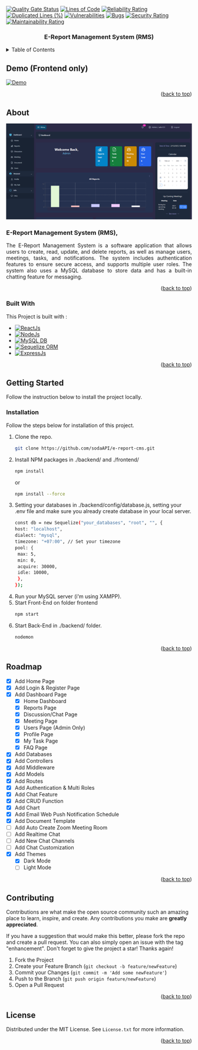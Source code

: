 <a name="readme-top"></a>
[![Quality Gate Status](https://sonarcloud.io/api/project_badges/measure?project=sodaAPI_e-report-rms&metric=alert_status)](https://sonarcloud.io/summary/new_code?id=sodaAPI_e-report-rms)
[![Lines of Code](https://sonarcloud.io/api/project_badges/measure?project=sodaAPI_e-report-rms&metric=ncloc)](https://sonarcloud.io/summary/new_code?id=sodaAPI_e-report-rms)
[![Reliability Rating](https://sonarcloud.io/api/project_badges/measure?project=sodaAPI_e-report-rms&metric=reliability_rating)](https://sonarcloud.io/summary/new_code?id=sodaAPI_e-report-rms)
[![Duplicated Lines (%)](https://sonarcloud.io/api/project_badges/measure?project=sodaAPI_e-report-rms&metric=duplicated_lines_density)](https://sonarcloud.io/summary/new_code?id=sodaAPI_e-report-rms)
[![Vulnerabilities](https://sonarcloud.io/api/project_badges/measure?project=sodaAPI_e-report-rms&metric=vulnerabilities)](https://sonarcloud.io/summary/new_code?id=sodaAPI_e-report-rms)
[![Bugs](https://sonarcloud.io/api/project_badges/measure?project=sodaAPI_e-report-rms&metric=bugs)](https://sonarcloud.io/summary/new_code?id=sodaAPI_e-report-rms)
[![Security Rating](https://sonarcloud.io/api/project_badges/measure?project=sodaAPI_e-report-rms&metric=security_rating)](https://sonarcloud.io/summary/new_code?id=sodaAPI_e-report-rms)
[![Maintainability Rating](https://sonarcloud.io/api/project_badges/measure?project=sodaAPI_e-report-rms&metric=sqale_rating)](https://sonarcloud.io/summary/new_code?id=sodaAPI_e-report-rms)

  <h3 align="center">E-Report Management System (RMS)</h3>

<!-- TABLE OF CONTENTS -->
<details>
  <summary>Table of Contents</summary>
  <ol>
    <li>
      <a href="#about-the-project">About The Project</a>
      <ul>
        <li><a href="#built-with">Built With</a></li>
      </ul>
    </li>
    <li>
      <a href="#getting-started">Getting Started</a>
      <ul>
        <li><a href="#installation">Installation</a></li>
      </ul>
    </li>
    <li><a href="#roadmap">Roadmap</a></li>
    <li><a href="#contributing">Contributing</a></li>
    <li><a href="#license">License</a></li>
  </ol>
</details>

<!-- DEMO -->
## Demo (Frontend only)

[![Demo][Demo]][Demo-url]


<p align="right">(<a href="#readme-top">back to top</a>)</p>

<!-- ABOUT THE PROJECT -->
## About

![Project Screen Shot][example-screenshot]

<div>
<h3>E-Report Management System (RMS),</h3>
<p align="justify">The E-Report Management System is a software application that allows users to create, read, update, and delete reports, as well as manage users, meetings, tasks, and notifications. The system includes authentication features to ensure secure access, and supports multiple user roles. The system also uses a MySQL database to store data and has a built-in chatting feature for messaging.</p>
</div>

<p align="right">(<a href="#readme-top">back to top</a>)</p>

### Built With

This Project is built with :

* [![ReactJs][React.js]][React-url]
* [![NodeJs][Node.js]][Nodejs-url]
* [![MySQL DB][MySQL]][MySQL-url]
* [![Sequelize ORM][Sequelize]][Sequelize-url]
* [![ExpressJs][Expressjs]][Express-url]

<p align="right">(<a href="#readme-top">back to top</a>)</p>

<!-- GETTING STARTED -->
## Getting Started

Follow the instruction below to install the project locally.

### Installation

Follow the steps below for installation of this project.

1. Clone the repo.
   ```sh
   git clone https://github.com/sodaAPI/e-report-cms.git
   ```
2. Install NPM packages in ./backend/ and ./frontend/
   ```sh
   npm install
   ```
   or
   ```sh
   npm install --force
   ```
3. Setting your databases in ./backend/config/database.js, setting your .env file and make sure you already create database in your local server.
   ```sh
   const db = new Sequelize("your_databases", "root", "", {
   host: "localhost",
   dialect: "mysql",
   timezone: "+07:00", // Set your timezone
   pool: {
    max: 5,
    min: 0,
    acquire: 30000,
    idle: 10000,
    },
   });
   ```
4. Run your MySQL server (i'm using XAMPP).
5. Start Front-End on folder frontend
   ```js
   npm start
   ```
6. Start Back-End in ./backend/ folder.
   ```js
   nodemon
   ```
   
<p align="right">(<a href="#readme-top">back to top</a>)</p>

<!-- ROADMAP -->
## Roadmap

- [x] Add Home Page
- [x] Add Login & Register Page
- [x] Add Dashboard Page
    - [x] Home Dashboard
    - [x] Reports Page
    - [x] Discussion/Chat Page
    - [x] Meeting Page
    - [x] Users Page (Admin Only)
    - [x] Profile Page
    - [x] My Task Page
    - [x] FAQ Page
- [x] Add Databases
- [x] Add Controllers
- [x] Add Middleware
- [x] Add Models
- [x] Add Routes
- [x] Add Authentication & Multi Roles
- [x] Add Chat Feature
- [x] Add CRUD Function
- [x] Add Chart
- [x] Add Email Web Push Notification Schedule
- [x] Add Document Template 
- [ ] Add Auto Create Zoom Meeting Room
- [ ] Add Realtime Chat
- [ ] Add New Chat Channels
- [ ] Add Chat Customization
- [x] Add Themes
    - [x] Dark Mode
    - [ ] Light Mode

<p align="right">(<a href="#readme-top">back to top</a>)</p>

<!-- CONTRIBUTING -->
## Contributing

Contributions are what make the open source community such an amazing place to learn, inspire, and create. Any contributions you make are **greatly appreciated**.

If you have a suggestion that would make this better, please fork the repo and create a pull request. You can also simply open an issue with the tag "enhancement".
Don't forget to give the project a star! Thanks again!

1. Fork the Project
2. Create your Feature Branch (`git checkout -b feature/newFeature`)
3. Commit your Changes (`git commit -m 'Add some newFeature'`)
4. Push to the Branch (`git push origin feature/newFeature`)
5. Open a Pull Request

<p align="right">(<a href="#readme-top">back to top</a>)</p>

<!-- LICENSE -->
## License

Distributed under the MIT License. See `License.txt` for more information.

<p align="right">(<a href="#readme-top">back to top</a>)</p>

<!-- MARKDOWN LINKS & IMAGES -->
<!-- https://www.markdownguide.org/basic-syntax/#reference-style-links -->
[example-screenshot]: /frontend/public/Screenshot.png
[Demo]: https://img.shields.io/badge/Demo-20232A?style=for-the-badge
[React.js]: https://img.shields.io/badge/React_Js-20232A?style=for-the-badge&logo=react&logoColor=61DAFB
[Node.js]: https://img.shields.io/badge/Node_Js-20232A?style=for-the-badge&logo=node.js&logoColor=339933
[MySQL]: https://img.shields.io/badge/MySQL-20232A?style=for-the-badge&logo=mysql&logoColor=4479A1
[Sequelize]: https://img.shields.io/badge/Sequelize-20232A?style=for-the-badge&logo=sequelize&logoColor=52B0E7
[Expressjs]: https://img.shields.io/badge/Express_Js-20232A?style=for-the-badge&logo=express&logoColor=000000
[Express-url]: https://expressjs.com/
[Sequelize-url]: https://sequelize.org/
[MySQL-url]: https://www.mysql.com/
[Nodejs-url]: https://nodejs.org/en/
[React-url]: https://reactjs.org/
[Demo-url]: https://e-report.netlify.app/
